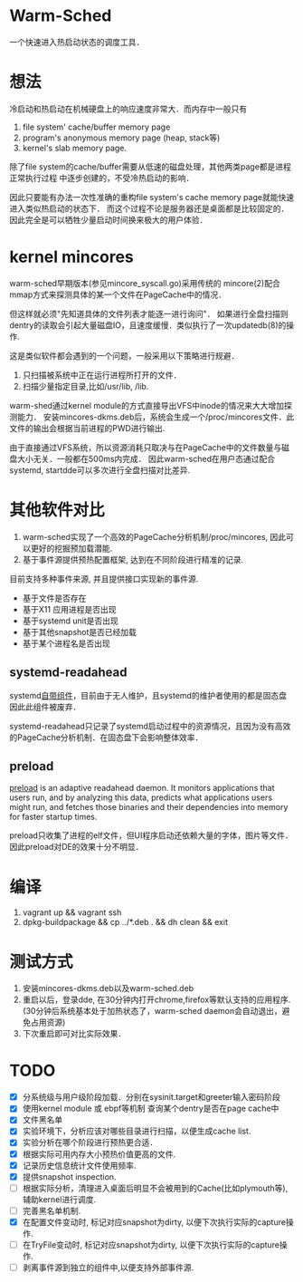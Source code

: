 # Warm-Sched

一个快速进入热启动状态的调度工具．

# 想法
冷启动和热启动在机械硬盘上的响应速度非常大．而内存中一般只有
1. file system' cache/buffer memory page
2. program's anonymous memory page  (heap, stack等)
3. kernel's slab memory page.

除了file system的cache/buffer需要从低速的磁盘处理，其他两类page都是进程正常执行过程
中逐步创建的，不受冷热启动的影响．

因此只要能有办法一次性准确的重构file system's cache memory page就能快速进入类似热启动的状态下．
而这个过程不论是服务器还是桌面都是比较固定的．因此完全是可以牺牲少量启动时间换来极大的用户体验．

# kernel mincores
warm-sched早期版本(参见mincore_syscall.go)采用传统的
mincore(2)配合mmap方式来探测具体的某一个文件在PageCache中的情况．

但这样就必须"先知道具体的文件列表才能逐一进行询问"．
如果进行全盘扫描则dentry的读取会引起大量磁盘IO，且速度缓慢．类似执行了一次updatedb(8)的操作.

这是类似软件都会遇到的一个问题，一般采用以下策略进行规避．
1. 只扫描被系统中正在运行进程所打开的文件．
2. 扫描少量指定目录,比如/usr/lib, /lib.

warm-shed通过kernel module的方式直接导出VFS中inode的情况来大大增加探测能力．
安装mincores-dkms.deb后，系统会生成一个/proc/mincores文件．此文件的输出会根据当前进程的PWD进行输出.

由于直接通过VFS系统，所以资源消耗只取决与在PageCache中的文件数量与磁盘大小无关．一般都在500ms内完成．
因此warm-sched在用户态通过配合systemd, startdde可以多次进行全盘扫描对比差异.

# 其他软件对比
1. warm-sched实现了一个高效的PageCache分析机制/proc/mincores, 因此可以更好的挖掘预加载潜能.
2. 基于事件源提供预热配置框架, 达到在不同阶段进行精准的记录.

目前支持多种事件来源, 并且提供接口实现新的事件源.
- 基于文件是否存在
- 基于X11 应用进程是否出现
- 基于systemd unit是否出现
- 基于其他snapshot是否已经加载
- 基于某个进程名是否出现


## systemd-readahead
systemd[自带组件](http://sourceforge.net/projects/preload)，目前由于无人维护，且systemd的维护者使用的都是固态盘因此此组件被废弃．

systemd-readahead只记录了systemd启动过程中的资源情况，且因为没有高效的PageCache分析机制．在固态盘下会影响整体效率．

## preload
[preload](http://sourceforge.net/projects/preload) is an adaptive readahead daemon. It monitors applications that users run, and by analyzing this data, predicts what applications users might run, and fetches those binaries and their dependencies into memory for faster startup times.

preload只收集了进程的elf文件，但UI程序启动还依赖大量的字体，图片等文件．因此preload对DE的效果十分不明显．

# 编译
1. vagrant up && vagrant ssh
2. dpkg-buildpackage && cp ../*.deb . && dh clean && exit

# 测试方式
1. 安装mincores-dkms.deb以及warm-sched.deb
2. 重启以后，登录dde, 在30分钟内打开chrome,firefox等默认支持的应用程序. (30分钟后系统基本处于加热状态了，warm-sched daemon会自动退出，避免占用资源)
3. 下次重启即可对比实际效果．

# TODO
- [X] 分系统级与用户级阶段加载．分别在sysinit.target和greeter输入密码阶段
- [X] 使用kernel module 或 ebpf等机制 查询某个dentry是否在page cache中
- [X] 文件黑名单
- [X] 实验环境下，分析应该对哪些目录进行扫描，以便生成cache list.
- [X] 实验分析在哪个阶段进行预热更合适．
- [X] 根据实际可用内存大小预热价值更高的文件.
- [X] 记录历史信息统计文件使用频率.
- [X] 提供snapshot inspection.
- [ ] 根据实际分析，清理进入桌面后明显不会被用到的Cache(比如plymouth等), 辅助kernel进行调度.
- [ ] 完善黑名单机制.
- [X] 在配置文件变动时, 标记对应snapshot为dirty, 以便下次执行实际的capture操作.
- [ ] 在TryFile变动时, 标记对应snapshot为dirty, 以便下次执行实际的capture操作.
- [ ] 剥离事件源到独立的组件中,以便支持外部事件源.
